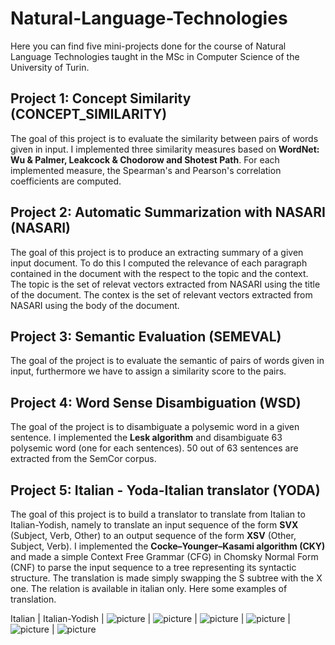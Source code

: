 # Natural-Language-Technologies
Here you can find five mini-projects done for the course of Natural Language Technologies taught in the MSc in Computer Science of the University of Turin.

## Project 1: Concept Similarity (CONCEPT_SIMILARITY)
The goal of this project is to evaluate the similarity between pairs of words given in input. I implemented three similarity measures based on **WordNet: Wu & Palmer, Leakcock & Chodorow and Shotest Path**. For each implemented measure, the Spearman's and Pearson's correlation coefficients are computed.

## Project 2: Automatic Summarization with NASARI (NASARI)
The goal of this project is to produce an extracting summary of a given input document. To do this I computed the relevance of each paragraph contained in the document with the respect to the topic and the context. The topic is the set of relevat vectors extracted from NASARI using the title of the document. The contex is the set of relevant vectors extracted from NASARI using the body of the document. 

## Project 3: Semantic Evaluation (SEMEVAL)
The goal of the project is to evaluate the semantic of pairs of words given in input, furthermore we have to assign a similarity score to the pairs.

## Project 4: Word Sense Disambiguation (WSD)
The goal of the project is to disambiguate a polysemic word in a given sentence. I implemented the **Lesk algorithm** and disambiguate 63 polysemic word (one for each sentences). 50 out of 63 sentences are extracted from the SemCor corpus. 

## Project 5: Italian - Yoda-Italian translator (YODA)
The goal of this project is to build a translator to translate from Italian to Italian-Yodish, namely to translate an input sequence of the form **SVX** (Subject, Verb, Other) to an output sequence of the form **XSV** (Other, Subject, Verb). I implemented the **Cocke–Younger–Kasami algorithm (CKY)** and made a simple Context Free Grammar (CFG) in Chomsky Normal Form (CNF) to parse the input sequence to a tree representing its syntactic structure. The translation is made simply swapping the S subtree with the X one. The relation is available in italian only. Here some examples of translation.

Italian             |  Italian-Yodish
|
![picture](https://github.com/fodierna/Natural-Language-Technologies/blob/master/YODA/results/it1.jpg)  |  ![picture](https://github.com/fodierna/Natural-Language-Technologies/blob/master/YODA/results/yo1.jpg)
|
![picture](https://github.com/fodierna/Natural-Language-Technologies/blob/master/YODA/results/it2.jpg)  |  ![picture](https://github.com/fodierna/Natural-Language-Technologies/blob/master/YODA/results/yo2.jpg)
|
![picture](https://github.com/fodierna/Natural-Language-Technologies/blob/master/YODA/results/it3.jpg)  |  ![picture](https://github.com/fodierna/Natural-Language-Technologies/blob/master/YODA/results/yo3.jpg)


